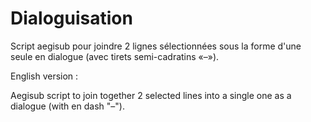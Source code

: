 # Dialoguisation
Script aegisub pour joindre 2 lignes sélectionnées sous la forme d'une seule en dialogue (avec tirets semi-cadratins «–»).

English version :

Aegisub script to join together 2 selected lines into a single one as a dialogue (with en dash "–").
